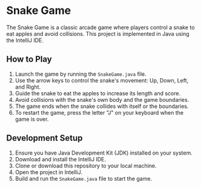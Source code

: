 # Snake Game

The Snake Game is a classic arcade game where players control a snake to eat apples and avoid collisions. This project is implemented in Java using the IntelliJ IDE.

## How to Play

1. Launch the game by running the `SnakeGame.java` file.
2. Use the arrow keys to control the snake's movement: Up, Down, Left, and Right.
3. Guide the snake to eat the apples to increase its length and score.
4. Avoid collisions with the snake's own body and the game boundaries.
5. The game ends when the snake collides with itself or the boundaries.
6. To restart the game, press the letter "J" on your keyboard when the game is over.

## Development Setup

1. Ensure you have Java Development Kit (JDK) installed on your system.
2. Download and install the IntelliJ IDE.
3. Clone or download this repository to your local machine.
4. Open the project in IntelliJ.
5. Build and run the `SnakeGame.java` file to start the game.
